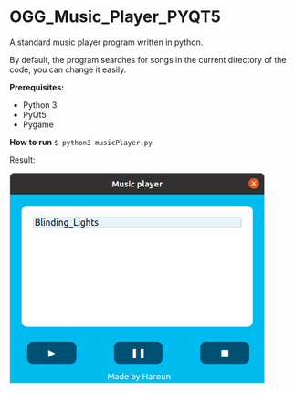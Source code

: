 # OGG_Music_Player_PYQT5


A standard music player program written in python.


By default, the program searches for songs in the current directory of the code, you can change it easily.



**Prerequisites:**
- Python 3
- PyQt5
- Pygame


**How to run**
`$ python3 musicPlayer.py`                


Result:


![Example](Example.png)
